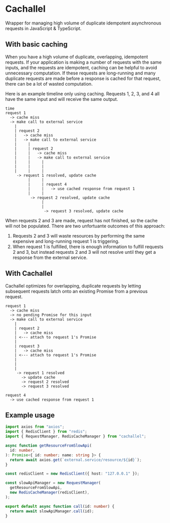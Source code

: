 # Cachallel

Wrapper for managing high volume of duplicate idempotent asynchronous requests
in JavaScript & TypeScript.

## With basic caching

When you have a high volume of duplicate, overlapping, idempotent requests. If
your application is making a number of requests with the same inputs, and the
requests are idempotent, caching can be helpful to avoid unnecessary
computation. If these requests are long-running and many duplicate requests are
made before a response is cached for that request, there can be a lot of wasted
computation.

Here is an example timeline only using caching. Requests 1, 2, 3, and 4 all
have the same input and will receive the same output.

```
time
request 1
  -> cache miss
  -> make call to external service
    |
    | request 2
    |   -> cache miss
    |   -> make call to external service
    |     |
    |     | request 2
    |     |   -> cache miss
    |     |   -> make call to external service
    |     |     |
    |     |     |
    |     |     |
     -> request 1 resolved, update cache
          |     |
          |     | request 4
          |     |   -> use cached response from request 1
          |     |
           -> request 2 resolved, update cache
                |
                |
                 -> request 3 resolved, update cache
```

When requests 2 and 3 are made, request has not finished, so the cache will not
be populated. There are two unfortuante outcomes of this approach:

1. Requests 2 and 3 will waste resources by performing the same expensive and
   long-running request 1 is triggering.
1. When request 1 is fulfilled, there is enough information to fulfill requests
   2 and 3, but instead requests 2 and 3 will not resolve until they get a
   response from the external service.

## With Cachallel

Cachallel optimizes for overlapping, duplicate requests by letting subsequent
requests latch onto an existing Promise from a previous request.

```
request 1
  -> cache miss
  -> no pending Promise for this input
  -> make call to external service
    |
    | request 2
    |   -> cache miss
    | <--- attach to request 1's Promise
    |
    | request 3
    |   -> cache miss
    | <--- attach to request 1's Promise
    |
    |
    |
     -> request 1 resolved
       -> update cache
       -> request 2 resolved
       -> request 3 resolved

request 4
  -> use cached response from request 1
```

## Example usage

```ts
import axios from "axios";
import { RedisClient } from "redis";
import { RequestManager, RedisCacheManager } from "cachallel";

async function getResourceFromSlowApi(
  id: number,
): Promise<{ id: number; name: string }> {
  return await axios.get(`external.service/resource/${id}`);
}

const redisClient = new RedisClient({ host: "127.0.0.1" });

const slowApiManager = new RequestManager(
  getResourceFromSlowApi,
  new RedisCacheManager(redisClient),
);

export default async function call(id: number) {
  return await slowApiManager.call(id);
}
```
